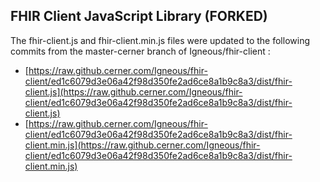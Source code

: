 ## FHIR Client JavaScript Library (FORKED)

The fhir-client.js and fhir-client.min.js files were updated to the following commits from the master-cerner branch of Igneous/fhir-client :
- [https://raw.github.cerner.com/Igneous/fhir-client/ed1c6079d3e06a42f98d350fe2ad6ce8a1b9c8a3/dist/fhir-client.js](https://raw.github.cerner.com/Igneous/fhir-client/ed1c6079d3e06a42f98d350fe2ad6ce8a1b9c8a3/dist/fhir-client.js)
- [https://raw.github.cerner.com/Igneous/fhir-client/ed1c6079d3e06a42f98d350fe2ad6ce8a1b9c8a3/dist/fhir-client.min.js](https://raw.github.cerner.com/Igneous/fhir-client/ed1c6079d3e06a42f98d350fe2ad6ce8a1b9c8a3/dist/fhir-client.min.js)
